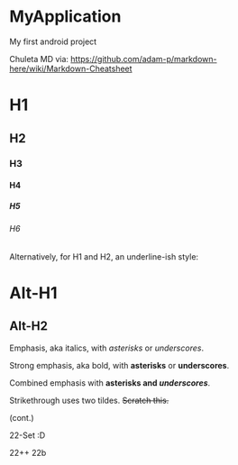 # MyApplication
My first android project

Chuleta MD via:
https://github.com/adam-p/markdown-here/wiki/Markdown-Cheatsheet


# H1
## H2
### H3
#### H4
##### H5
###### H6

Alternatively, for H1 and H2, an underline-ish style:

Alt-H1
======

Alt-H2
------


Emphasis, aka italics, with *asterisks* or _underscores_.

Strong emphasis, aka bold, with **asterisks** or __underscores__.

Combined emphasis with **asterisks and _underscores_**.

Strikethrough uses two tildes. ~~Scratch this.~~  


(cont.)

22-Set :D

22++
22b

